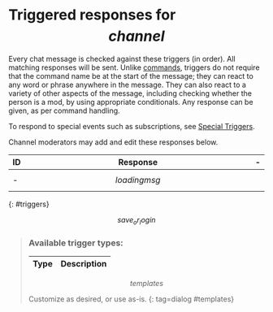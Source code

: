 # Triggered responses for $$channel$$

Every chat message is checked against these triggers (in order). All matching
responses will be sent. Unlike [commands](commands), triggers do not require
that the command name be at the start of the message; they can react to any
word or phrase anywhere in the message. They can also react to a variety of
other aspects of the message, including checking whether the person is a mod,
by using appropriate conditionals. Any response can be given, as per command
handling.

To respond to special events such as subscriptions, see [Special Triggers](specials).

Channel moderators may add and edit these responses below.

ID          | Response | -
------------|----------|----
-           | $$loadingmsg$$
{: #triggers}

$$save_or_login$$

> ### Available trigger types:
> Type | Description
> -----|------------
> $$templates$$
>
> Customize as desired, or use as-is.
{: tag=dialog #templates}

<style>
table {width: 100%;}
th, td {width: 100%;}
dialog td:last-of-type {width: 100%;}
th:first-of-type, th:last-of-type, td:first-of-type, td:last-of-type {width: max-content;}
td:nth-of-type(2n+1):not([colspan]) {white-space: nowrap;}
.gap {height: 1em;}
td ul {margin: 0;}
</style>

